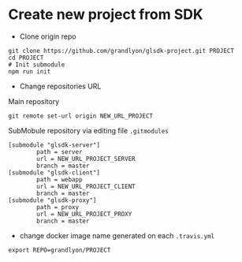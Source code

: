 # Create new project from SDK


* Clone origin repo
```
git clone https://github.com/grandlyon/glsdk-project.git PROJECT
cd PROJECT
# Init submodule
npm run init
```

* Change repositories URL

Main repository
```
git remote set-url origin NEW_URL_PROJECT
```

SubMobule repository via editing file ``` .gitmodules ```
```
[submodule "glsdk-server"]
        path = server
        url = NEW_URL_PROJECT_SERVER
        branch = master
[submodule "glsdk-client"]
        path = webapp
        url = NEW_URL_PROJECT_CLIENT
        branch = master
[submodule "glsdk-proxy"]
        path = proxy
        url = NEW_URL_PROJECT_PROXY
        branch = master
```

* change docker image name generated on each ```.travis.yml```
```
export REPO=grandlyon/PROJECT
```
